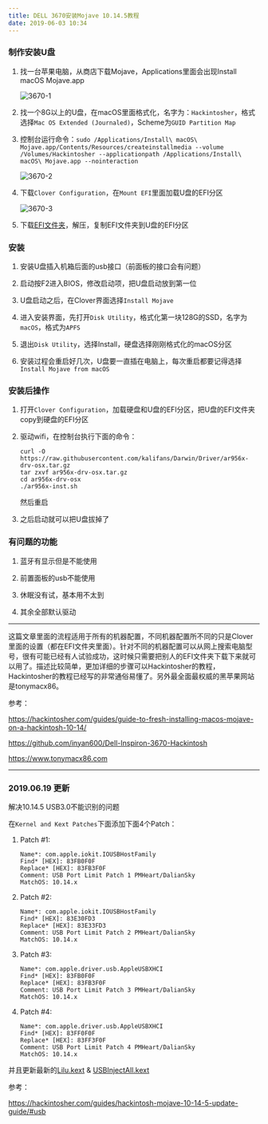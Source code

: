 ```yaml
---
title: DELL 3670安装Mojave 10.14.5教程
date: 2019-06-03 10:34
---
```

### 制作安装U盘
1. 找一台苹果电脑，从商店下载Mojave，Applications里面会出现Install macOS Mojave.app

    ![3670-1](/images/3670-1.png)

1. 找一个8G以上的U盘，在macOS里面格式化，名字为：`Hackintosher`，格式选择`Mac OS Extended (Journaled)`，Scheme为`GUID Partition Map`

1. 控制台运行命令：`sudo /Applications/Install\ macOS\ Mojave.app/Contents/Resources/createinstallmedia --volume /Volumes/Hackintosher --applicationpath /Applications/Install\ macOS\ Mojave.app --nointeraction`

    ![3670-2](/images/3670-2.png)

1. 下载`Clover Configuration`，在`Mount EFI`里面加载U盘的EFI分区

    ![3670-3](/images/3670-3.png)

1. 下载[EFI文件夹](/attachment/3670_EFI.zip)，解压，复制EFI文件夹到U盘的EFI分区

### 安装

1. 安装U盘插入机箱后面的usb接口（前面板的接口会有问题）

1. 启动按F2进入BIOS，修改启动项，把U盘启动放到第一位

1. U盘启动之后，在Clover界面选择`Install Mojave`

1. 进入安装界面，先打开`Disk Utility`，格式化第一块128G的SSD，名字为`macOS`，格式为`APFS`

1. 退出`Disk Utility`，选择Install，硬盘选择刚刚格式化的macOS分区

1. 安装过程会重启好几次，U盘要一直插在电脑上，每次重启都要记得选择`Install Mojave from macOS`

### 安装后操作

1. 打开`Clover Configuration`，加载硬盘和U盘的EFI分区，把U盘的EFI文件夹copy到硬盘的EFI分区

1. 驱动wifi，在控制台执行下面的命令：

    ```
    curl -O https://raw.githubusercontent.com/kalifans/Darwin/Driver/ar956x-drv-osx.tar.gz
    tar zxvf ar956x-drv-osx.tar.gz
    cd ar956x-drv-osx
    ./ar956x-inst.sh
    ```

    然后重启

1. 之后启动就可以把U盘拔掉了

### 有问题的功能

1. 蓝牙有显示但是不能使用

1. 前置面板的usb不能使用

1. 休眠没有试，基本用不太到

1. 其余全部默认驱动

---

这篇文章里面的流程适用于所有的机器配置，不同机器配置所不同的只是Clover里面的设置（都在EFI文件夹里面）。针对不同的机器配置可以从网上搜索电脑型号，很有可能已经有人试验成功，这时候只需要把别人的EFI文件夹下载下来就可以用了。描述比较简单，更加详细的步骤可以Hackintosher的教程，Hackintosher的教程已经写的非常通俗易懂了。另外最全面最权威的黑苹果网站是tonymacx86。

参考：

<https://hackintosher.com/guides/guide-to-fresh-installing-macos-mojave-on-a-hackintosh-10-14/>

<https://github.com/inyan600/Dell-Inspiron-3670-Hackintosh>

<https://www.tonymacx86.com>

---

### 2019.06.19 更新

解决10.14.5 USB3.0不能识别的问题

在`Kernel and Kext Patches`下面添加下面4个Patch：

1. Patch #1:

    ```
    Name*: com.apple.iokit.IOUSBHostFamily
    Find* [HEX]: 83FB0F0F
    Replace* [HEX]: 83FB3F0F
    Comment: USB Port Limit Patch 1 PMHeart/DalianSky
    MatchOS: 10.14.x
    ```

1. Patch #2:

    ```
    Name*: com.apple.iokit.IOUSBHostFamily
    Find* [HEX]: 83E30FD3
    Replace* [HEX]: 83E33FD3
    Comment: USB Port Limit Patch 2 PMHeart/DalianSky
    MatchOS: 10.14.x
    ```

1. Patch #3:

    ```
    Name*: com.apple.driver.usb.AppleUSBXHCI
    Find* [HEX]: 83FB0F0F
    Replace* [HEX]: 83FB3F0F
    Comment: USB Port Limit Patch 3 PMHeart/DalianSky
    MatchOS: 10.14.x
    ```

1. Patch #4:

    ```
    Name*: com.apple.driver.usb.AppleUSBXHCI
    Find* [HEX]: 83FF0F0F
    Replace* [HEX]: 83FF3F0F
    Comment: USB Port Limit Patch 4 PMHeart/DalianSky
    MatchOS: 10.14.x
    ```

并且更新最新的[Lilu.kext](https://github.com/acidanthera/Lilu/releases) & [USBInjectAll.kext](https://bitbucket.org/RehabMan/os-x-usb-inject-all/downloads/)

参考：

<https://hackintosher.com/guides/hackintosh-mojave-10-14-5-update-guide/#usb>